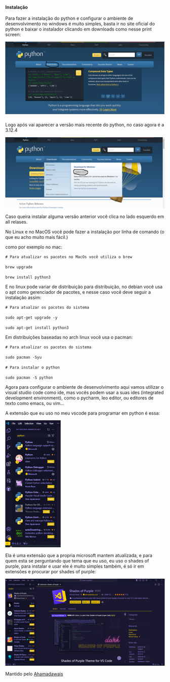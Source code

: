 <h4>Instalação</h4>

Para fazer a instalação do python e configurar o ambiente de desenvolvimento no windows é muito simples, basta ir no site oficial do python e baixar o instalador clicando em downloads como nesse print screen:

<img src="https://github.com/BrunoCiccarino/python4noobs/blob/main/instala%C3%A7%C3%A3o/img/pythoninstall1.jpg" alt="Instalação do python">

Logo após vai aparecer a versão mais recente do python, no caso agora é a 3.12.4

<img src="https://github.com/BrunoCiccarino/python4noobs/blob/main/instala%C3%A7%C3%A3o/img/pythoninstall2.jpg">

Caso queira instalar alguma versão anterior você clica no lado esquerdo em all relases.  

No Linux e no MacOS você pode fazer a instalação por linha de comando (o que eu acho muito mais fácil.)

como por exemplo no mac:

```
# Para atualizar os pacotes no MacOs você utiliza o brew

brew upgrade

brew install python3
```

E no linux pode variar de distribuição para distribuição, no debian você usa o apt como gerenciador de pacotes, e nesse caso você deve seguir a instalação assim:

```
# Para atualzar os pacotes do sistema

sudo apt-get upgrade -y

sudo apt-get install python3

```

Em distribuições baseadas no arch linux você usa o pacman:

```
# Para atualizar os pacotes do sistema

sudo pacman -Syu

# Para instalar o python

sudo pacman -S python
```

Agora para configurar o ambiente de desenvolvimento aqui vamos utilizar o visual studio code como ide, mas vocês podem usar a suas ides (integrated development environment), como o pycharm, leo editor, ou editores de texto como emacs, ou vim...

A extensão que eu uso no meu vscode para programar em python é essa: 

<img src="https://github.com/BrunoCiccarino/python4noobs/blob/main/instala%C3%A7%C3%A3o/img/extens%C3%A3opy.jpg" style="height: 400px">

Ela é uma extensão que a propria microsoft mantem atualizada, e para quem esta se perguntando que tema que eu uso, eu uso o shades of purple, para instalar e usar ele é muito simples também, é só ir em extensões e procurar por shades of purple:

<img src="https://github.com/BrunoCiccarino/python4noobs/blob/main/instala%C3%A7%C3%A3o/img/vstheme.jpg">

Mantido pelo <a href="https://github.com/ahmadawais">Ahamadawais</a>
